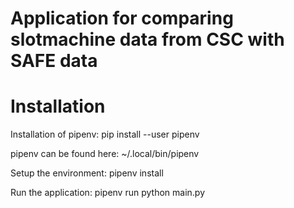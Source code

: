 # Application for comparing slotmachine data from CSC with SAFE data

# Installation

 Installation of pipenv:
 pip install --user pipenv
 
 pipenv can be found here: ~/.local/bin/pipenv
 
 Setup the environment:
 pipenv install
 
 Run the application:
 pipenv run python main.py
